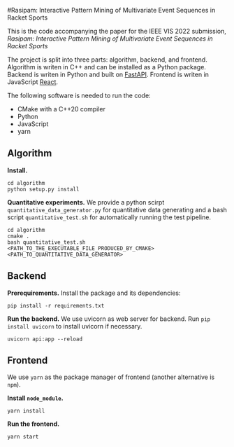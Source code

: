 #Rasipam: Interactive Pattern Mining of Multivariate Event Sequences in Racket Sports

This is the code accompanying the paper for the IEEE VIS 2022 submission, *Rasipam: Interactive Pattern Mining of Multivariate Event Sequences in Racket Sports*

The project is split into three parts: algorithm, backend, and frontend. Algorithm is writen in C++ and can be installed as a Python package. Backend is writen in Python and built on [FastAPI](https://fastapi.tiangolo.com/). Frontend is writen in JavaScript [React](https://reactjs.org/).

The following software is needed to run the code:

- CMake with a C++20 compiler
- Python
- JavaScript
- yarn

## Algorithm

**Install.** 

```shell
cd algorithm
python setup.py install
```

**Quantitative experiments.** We provide a python scirpt `quantitative_data_generator.py` for quantitative data generating and a bash script `quantitative_test.sh` for automatically running the test pipeline.

```shell
cd algorithm
cmake .
bash quantitative_test.sh <PATH_TO_THE_EXECUTABLE_FILE_PRODUCED_BY_CMAKE> <PATH_TO_QUANTITATIVE_DATA_GENERATOR>
```

## Backend

**Prerequirements.** Install the package and its dependencies:

```shell
pip install -r requirements.txt
```

**Run the backend.** We use uvicorn as web server for backend. Run `pip install uvicorn` to install uvicorn if necessary.

```shell
uvicorn api:app --reload
```

## Frontend

We use `yarn` as the package manager of frontend (another alternative is `npm`).

**Install `node_module`.**

```shell
yarn install
```

**Run the frontend.**

```shell
yarn start
```

